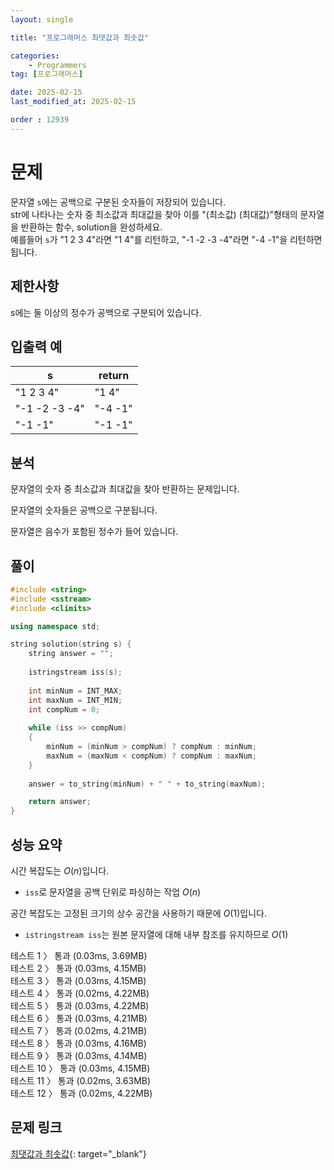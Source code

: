 ```yaml
---
layout: single

title: "프로그래머스 최댓값과 최솟값"

categories:
    - Programmers
tag: [프로그래머스]

date: 2025-02-15
last_modified_at: 2025-02-15

order : 12939
---
```


# 문제

문자열 `s`에는 공백으로 구분된 숫자들이 저장되어 있습니다.  
str에 나타나는 숫자 중 최소값과 최대값을 찾아 이를 "(최소값) (최대값)"형태의 문자열을 반환하는 함수, solution을 완성하세요.  
예를들어 `s`가 "1 2 3 4"라면 "1 4"를 리턴하고, "-1 -2 -3 -4"라면 "-4 -1"을 리턴하면 됩니다.

## 제한사항

s에는 둘 이상의 정수가 공백으로 구분되어 있습니다.

## 입출력 예

|s|return|
|---|---|
|"1 2 3 4"|"1 4"|
|"-1 -2 -3 -4"|"-4 -1"|
|"-1 -1"|"-1 -1"|

## 분석

문자열의 숫자 중 최소값과 최대값을 찾아 반환하는 문제입니다.

문자열의 숫자들은 공백으로 구분됩니다.

문자열은 음수가 포함된 정수가 들어 있습니다.

## 풀이

```cpp
#include <string>
#include <sstream>
#include <climits>

using namespace std;

string solution(string s) {
    string answer = "";
    
    istringstream iss(s);
    
    int minNum = INT_MAX;
    int maxNum = INT_MIN;
    int compNum = 0;
    
    while (iss >> compNum)
    {
        minNum = (minNum > compNum) ? compNum : minNum;
        maxNum = (maxNum < compNum) ? compNum : maxNum;
    }
    
    answer = to_string(minNum) + " " + to_string(maxNum);

    return answer;
}
```

## 성능 요약

시간 복잡도는 $O(n)$입니다.

- `iss`로 문자열을 공백 단위로 파싱하는 작업 $O(n)$

공간 복잡도는 고정된 크기의 상수 공간을 사용하기 때문에 $O(1)$입니다.

- `istringstream iss`는 원본 문자열에 대해 내부 참조를 유지하므로 $O(1)$

테스트 1 〉 통과 (0.03ms, 3.69MB)  
테스트 2 〉 통과 (0.03ms, 4.15MB)  
테스트 3 〉 통과 (0.03ms, 4.15MB)  
테스트 4 〉 통과 (0.02ms, 4.22MB)  
테스트 5 〉 통과 (0.03ms, 4.22MB)  
테스트 6 〉 통과 (0.03ms, 4.21MB)  
테스트 7 〉 통과 (0.02ms, 4.21MB)  
테스트 8 〉 통과 (0.03ms, 4.16MB)  
테스트 9 〉 통과 (0.03ms, 4.14MB)  
테스트 10 〉 통과 (0.03ms, 4.15MB)  
테스트 11 〉 통과 (0.02ms, 3.63MB)  
테스트 12 〉 통과 (0.02ms, 4.22MB)  

## 문제 링크

[최댓값과 최솟값](https://school.programmers.co.kr/learn/courses/30/lessons/12939){: target="_blank"}